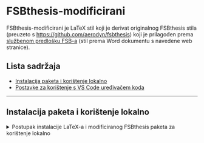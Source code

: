 # FSBthesis-modificirani

FSBthesis-modificirani je LaTeX stil koji je derivat originalnog FSBthesis stila (preuzeto s https://github.com/aerodyn/fsbthesis) koji je prilagođen prema <a href="https://www.fsb.unizg.hr/index.php?fsbonline&diplomski_ispiti">službenom predlošku FSB-a</a> (stil prema Word dokumentu s navedene web stranice). 


## Lista sadržaja
  * [Instalacija paketa i korištenje lokalno](#instalacija-paketa-i-korištenje-lokalno)
  * [Postavke za korištenje s VS Code uređivačem koda](#instalacija-paketa-i-koristenje-lokalno)

<hr>

## Instalacija paketa i korištenje lokalno

<details>
  <summary>
  Postupak instalacije LaTeX-a i modificiranog FSBthesis paketa za korištenje lokalno
  </summary>
    Najprije je potrebno na računalo instalirati osnovnu verziju <a href="https://www.latex-project.org/get/">LaTeX-a</a>. Zatim je potrebno naredbom
    ```git clone link do tog repo``` klonirati modificirani FSBthesis.  
</details>
